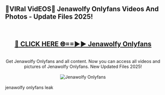 <h2>🔴VIRal VidEOS🔴 Jenawolfy Onlyfans Videos And Photos - Update Files 2025!</h2>
<br>
<div align="center">
<h2><a href="https://virallinks.top/odZfE0" rel="nofollow">🔴 CLICK HERE 🌐==►► Jenawolfy Onlyfans</a></h2>
<br>
Get Jenawolfy Onlyfans and all content. Now you can access all videos and pictures of Jenawolfy Onlyfans. New Updated Files 2025!
<br>
<br>
<a href="https://virallinks.top/odZfE0" rel="nofollow" data-target="animated-image.originalLink"><img src="https://i.imgur.com/dJHk4Zq.gif)" alt="Jenawolfy Onlyfans" style="max-width: 100%; display: inline-block;" data-target="animated-image.originalImage"></a>
</div>
<br>
jenawolfy onlyfans leak